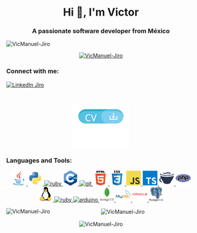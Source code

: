 <h1 align="center">Hi 👋, I'm Victor</h1>
<h3 align="center">A passionate software developer from México</h3>
<p align="left"> <img src="https://komarev.com/ghpvc/?username=VicManuel-Jiro&label=Profile%20views&color=0e75b6&style=flat" alt="VicManuel-Jiro" /> </p>
<p align="center"> <a href="https://github.com/ryo-ma/github-profile-trophy"><img src="https://github-profile-trophy.vercel.app/?username=VicManuel-Jiro&rank=-?&column=-1&no-frame=true" alt="VicManuel-Jiro" /></a> </p>
<h3 align="left">Connect with me:</h3>
<p align="left">

<a href="https://www.linkedin.com/in/vicmanjiro/" target="_blank" rel="noopener noreferrer"><img align="center" src="https://raw.githubusercontent.com/rahuldkjain/github-profile-readme-generator/master/src/images/icons/Social/linked-in-alt.svg" alt="LinkedIn Jiro" height="30" width="40" /></a> <a href="https://raw.githubusercontent.com/VicManuel-Jiro/VicManuel-Jiro/main/CV.pdf" target="_blank" download><img align="center" src="https://raw.githubusercontent.com/VicManuel-Jiro/VicManuel-Jiro/main/botonDownloadCV.svg" alt="CV Jiro" width="150" style="display: block; margin: 40px auto 0;" /></a> 

<h3 align="left">Languages and Tools:</h3>
<p align="center"> <a href="https://www.java.com" target="_blank" rel="noreferrer"> <img src="https://raw.githubusercontent.com/devicons/devicon/master/icons/java/java-original.svg" alt="java" width="40" height="40"/> </a> <a href="https://www.python.org" target="_blank" rel="noreferrer"> <img src="https://raw.githubusercontent.com/devicons/devicon/master/icons/python/python-original.svg" alt="python" width="40" height="40"/> </a> <a href="https://www.ruby-lang.org/es/" target="_blank" rel="noreferrer"> <img src="https://cdn.worldvectorlogo.com/logos/ruby.svg" alt="ruby" width="40" height="40"/> </a>  <a href="https://www.w3schools.com/cpp/" target="_blank" rel="noreferrer"> <img src="https://raw.githubusercontent.com/devicons/devicon/master/icons/cplusplus/cplusplus-original.svg" alt="cplusplus" width="40" height="40"/> </a>  <a href="https://git-scm.com/" target="_blank" rel="noreferrer"> <img src="https://www.vectorlogo.zone/logos/git-scm/git-scm-icon.svg" alt="git" width="40" height="40"/> </a> <a href="https://www.w3.org/html/" target="_blank" rel="noreferrer"> <img src="https://raw.githubusercontent.com/devicons/devicon/master/icons/html5/html5-original-wordmark.svg" alt="html5" width="40" height="40"/> </a> <a href="https://www.w3schools.com/css/" target="_blank" rel="noreferrer"> <img src="https://raw.githubusercontent.com/devicons/devicon/master/icons/css3/css3-original-wordmark.svg" alt="css3" width="40" height="40"/> </a> <a href="https://developer.mozilla.org/en-US/docs/Web/JavaScript" target="_blank" rel="noreferrer"> <img src="https://raw.githubusercontent.com/devicons/devicon/master/icons/javascript/javascript-original.svg" alt="javascript" width="40" height="40"/> </a> <a href="https://www.typescriptlang.org/" target="_blank" rel="noreferrer"> <img src="https://raw.githubusercontent.com/devicons/devicon/master/icons/typescript/typescript-original.svg" alt="php" width="40" height="40"/> </a> <a href="https://coffeescript.org/" target="_blank" rel="noreferrer"> <img id="coffeescript" src="https://raw.githubusercontent.com/devicons/devicon/master/icons/coffeescript/coffeescript-original.svg" alt="coffeescript" width="40" height="40" /> </a> <a href="https://www.php.net" target="_blank" rel="noreferrer"> <img src="https://raw.githubusercontent.com/devicons/devicon/master/icons/php/php-original.svg" alt="php" width="40" height="40"/> </a> <a href="https://www.linux.org/" target="_blank" rel="noreferrer"> <img src="https://raw.githubusercontent.com/devicons/devicon/master/icons/linux/linux-original.svg" alt="linux" width="40" height="40"/> </a> <a href="https://www.microsoft.com/es-mx/windows" target="_blank" rel="noreferrer"> <img src="https://cdn.worldvectorlogo.com/logos/microsoft-windows-22.svg" alt="ruby" width="40" height="40"/> </a> <a href="https://www.arduino.cc/" target="_blank" rel="noreferrer"> <img src="https://cdn.worldvectorlogo.com/logos/arduino-1.svg" alt="arduino" width="40" height="40"/> </a>  <a href="https://www.mongodb.com/" target="_blank" rel="noreferrer"> <img src="https://raw.githubusercontent.com/devicons/devicon/master/icons/mongodb/mongodb-original-wordmark.svg" alt="mongodb" width="40" height="40"/> </a> <a href="https://www.mysql.com/" target="_blank" rel="noreferrer"> <img src="https://raw.githubusercontent.com/devicons/devicon/master/icons/mysql/mysql-original-wordmark.svg" alt="mysql" width="40" height="40"/> </a> <a href="https://www.oracle.com/" target="_blank" rel="noreferrer"> <img src="https://raw.githubusercontent.com/devicons/devicon/master/icons/oracle/oracle-original.svg" alt="oracle" width="40" height="40"/> </a>  <a href="https://www.postgresql.org" target="_blank" rel="noreferrer"> <img src="https://raw.githubusercontent.com/devicons/devicon/master/icons/postgresql/postgresql-original-wordmark.svg" alt="postgresql" width="40" height="40"/> </a>  
  </p>

<p align="center"><img align="left" src="https://github-readme-stats.vercel.app/api/top-langs?username=VicManuel-Jiro&show_icons=true&locale=en&layout=compact&langs_count=8" alt="VicManuel-Jiro" /></p>
<p align="center"><img align="center" src="https://github-readme-stats.vercel.app/api?username=VicManuel-Jiro&show_icons=true&locale=en&include_all_commits=true" alt="VicManuel-Jiro" /></p>
<p align="center"><img align="center" src="https://github-readme-streak-stats.herokuapp.com/?user=VicManuel-Jiro&" alt="VicManuel-Jiro" /></p>


